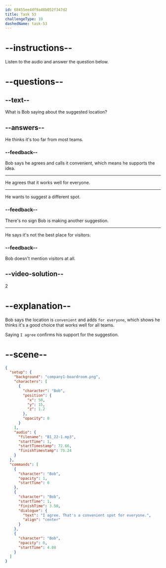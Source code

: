 ```yaml
---
id: 68455ee4df9a48b052f347d2
title: Task 53
challengeType: 19
dashedName: task-53
---
```


<!-- (Audio) Bob: I agree. That's a convenient spot for everyone. -->

# --instructions--

Listen to the audio and answer the question below.

# --questions--

## --text--

What is Bob saying about the suggested location?

## --answers--

He thinks it's too far from most teams.

### --feedback--

Bob says he agrees and calls it convenient, which means he supports the idea.

---

He agrees that it works well for everyone.

---

He wants to suggest a different spot.

### --feedback--

There's no sign Bob is making another suggestion.

---

He says it's not the best place for visitors.

### --feedback--

Bob doesn't mention visitors at all.

## --video-solution--

2

# --explanation--

Bob says the location is `convenient` and adds `for everyone`, which shows he thinks it's a good choice that works well for all teams.

Saying `I agree` confirms his support for the suggestion.

# --scene--

```json
{
  "setup": {
    "background": "company1-boardroom.png",
    "characters": [
      {
        "character": "Bob",
        "position": {
          "x": 50,
          "y": 15,
          "z": 1.2
        },
        "opacity": 0
      }
    ],
    "audio": {
      "filename": "B1_22-1.mp3",
      "startTime": 1,
      "startTimestamp": 72.66,
      "finishTimestamp": 75.24
    }
  },
  "commands": [
    {
      "character": "Bob",
      "opacity": 1,
      "startTime": 0
    },
    {
      "character": "Bob",
      "startTime": 1,
      "finishTime": 3.58,
      "dialogue": {
        "text": "I agree. That's a convenient spot for everyone.",
        "align": "center"
      }
    },
    {
      "character": "Bob",
      "opacity": 0,
      "startTime": 4.08
    }
  ]
}
```
